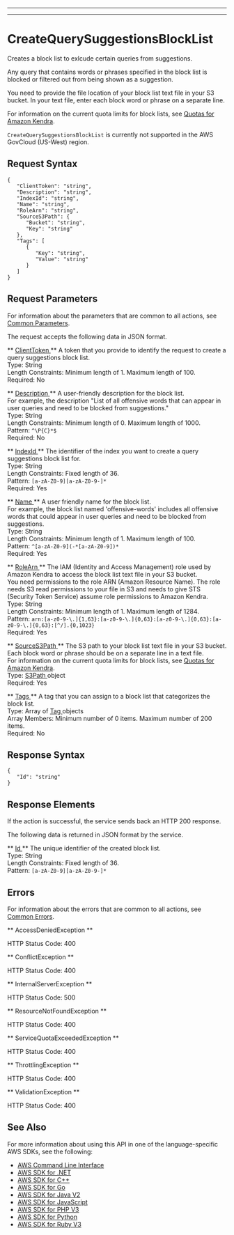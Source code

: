 --------

--------

# CreateQuerySuggestionsBlockList<a name="API_CreateQuerySuggestionsBlockList"></a>

Creates a block list to exlcude certain queries from suggestions\.

Any query that contains words or phrases specified in the block list is blocked or filtered out from being shown as a suggestion\.

You need to provide the file location of your block list text file in your S3 bucket\. In your text file, enter each block word or phrase on a separate line\.

For information on the current quota limits for block lists, see [Quotas for Amazon Kendra](https://docs.aws.amazon.com/kendra/latest/dg/quotas.html)\.

 `CreateQuerySuggestionsBlockList` is currently not supported in the AWS GovCloud \(US\-West\) region\.

## Request Syntax<a name="API_CreateQuerySuggestionsBlockList_RequestSyntax"></a>

```
{
   "ClientToken": "string",
   "Description": "string",
   "IndexId": "string",
   "Name": "string",
   "RoleArn": "string",
   "SourceS3Path": { 
      "Bucket": "string",
      "Key": "string"
   },
   "Tags": [ 
      { 
         "Key": "string",
         "Value": "string"
      }
   ]
}
```

## Request Parameters<a name="API_CreateQuerySuggestionsBlockList_RequestParameters"></a>

For information about the parameters that are common to all actions, see [Common Parameters](CommonParameters.md)\.

The request accepts the following data in JSON format\.

 ** [ ClientToken ](#API_CreateQuerySuggestionsBlockList_RequestSyntax) **   <a name="Kendra-CreateQuerySuggestionsBlockList-request-ClientToken"></a>
A token that you provide to identify the request to create a query suggestions block list\.  
Type: String  
Length Constraints: Minimum length of 1\. Maximum length of 100\.  
Required: No

 ** [ Description ](#API_CreateQuerySuggestionsBlockList_RequestSyntax) **   <a name="Kendra-CreateQuerySuggestionsBlockList-request-Description"></a>
A user\-friendly description for the block list\.  
For example, the description "List of all offensive words that can appear in user queries and need to be blocked from suggestions\."  
Type: String  
Length Constraints: Minimum length of 0\. Maximum length of 1000\.  
Pattern: `^\P{C}*$`   
Required: No

 ** [ IndexId ](#API_CreateQuerySuggestionsBlockList_RequestSyntax) **   <a name="Kendra-CreateQuerySuggestionsBlockList-request-IndexId"></a>
The identifier of the index you want to create a query suggestions block list for\.  
Type: String  
Length Constraints: Fixed length of 36\.  
Pattern: `[a-zA-Z0-9][a-zA-Z0-9-]*`   
Required: Yes

 ** [ Name ](#API_CreateQuerySuggestionsBlockList_RequestSyntax) **   <a name="Kendra-CreateQuerySuggestionsBlockList-request-Name"></a>
A user friendly name for the block list\.  
For example, the block list named 'offensive\-words' includes all offensive words that could appear in user queries and need to be blocked from suggestions\.  
Type: String  
Length Constraints: Minimum length of 1\. Maximum length of 100\.  
Pattern: `^[a-zA-Z0-9](-*[a-zA-Z0-9])*`   
Required: Yes

 ** [ RoleArn ](#API_CreateQuerySuggestionsBlockList_RequestSyntax) **   <a name="Kendra-CreateQuerySuggestionsBlockList-request-RoleArn"></a>
The IAM \(Identity and Access Management\) role used by Amazon Kendra to access the block list text file in your S3 bucket\.  
You need permissions to the role ARN \(Amazon Resource Name\)\. The role needs S3 read permissions to your file in S3 and needs to give STS \(Security Token Service\) assume role permissions to Amazon Kendra\.  
Type: String  
Length Constraints: Minimum length of 1\. Maximum length of 1284\.  
Pattern: `arn:[a-z0-9-\.]{1,63}:[a-z0-9-\.]{0,63}:[a-z0-9-\.]{0,63}:[a-z0-9-\.]{0,63}:[^/].{0,1023}`   
Required: Yes

 ** [ SourceS3Path ](#API_CreateQuerySuggestionsBlockList_RequestSyntax) **   <a name="Kendra-CreateQuerySuggestionsBlockList-request-SourceS3Path"></a>
The S3 path to your block list text file in your S3 bucket\.  
Each block word or phrase should be on a separate line in a text file\.  
For information on the current quota limits for block lists, see [Quotas for Amazon Kendra](https://docs.aws.amazon.com/kendra/latest/dg/quotas.html)\.  
Type: [ S3Path ](API_S3Path.md) object  
Required: Yes

 ** [ Tags ](#API_CreateQuerySuggestionsBlockList_RequestSyntax) **   <a name="Kendra-CreateQuerySuggestionsBlockList-request-Tags"></a>
A tag that you can assign to a block list that categorizes the block list\.  
Type: Array of [ Tag ](API_Tag.md) objects  
Array Members: Minimum number of 0 items\. Maximum number of 200 items\.  
Required: No

## Response Syntax<a name="API_CreateQuerySuggestionsBlockList_ResponseSyntax"></a>

```
{
   "Id": "string"
}
```

## Response Elements<a name="API_CreateQuerySuggestionsBlockList_ResponseElements"></a>

If the action is successful, the service sends back an HTTP 200 response\.

The following data is returned in JSON format by the service\.

 ** [ Id ](#API_CreateQuerySuggestionsBlockList_ResponseSyntax) **   <a name="Kendra-CreateQuerySuggestionsBlockList-response-Id"></a>
The unique identifier of the created block list\.  
Type: String  
Length Constraints: Fixed length of 36\.  
Pattern: `[a-zA-Z0-9][a-zA-Z0-9-]*` 

## Errors<a name="API_CreateQuerySuggestionsBlockList_Errors"></a>

For information about the errors that are common to all actions, see [Common Errors](CommonErrors.md)\.

 ** AccessDeniedException **   
  
HTTP Status Code: 400

 ** ConflictException **   
  
HTTP Status Code: 400

 ** InternalServerException **   
  
HTTP Status Code: 500

 ** ResourceNotFoundException **   
  
HTTP Status Code: 400

 ** ServiceQuotaExceededException **   
  
HTTP Status Code: 400

 ** ThrottlingException **   
  
HTTP Status Code: 400

 ** ValidationException **   
  
HTTP Status Code: 400

## See Also<a name="API_CreateQuerySuggestionsBlockList_SeeAlso"></a>

For more information about using this API in one of the language\-specific AWS SDKs, see the following:
+  [ AWS Command Line Interface](https://docs.aws.amazon.com/goto/aws-cli/kendra-2019-02-03/CreateQuerySuggestionsBlockList) 
+  [ AWS SDK for \.NET](https://docs.aws.amazon.com/goto/DotNetSDKV3/kendra-2019-02-03/CreateQuerySuggestionsBlockList) 
+  [ AWS SDK for C\+\+](https://docs.aws.amazon.com/goto/SdkForCpp/kendra-2019-02-03/CreateQuerySuggestionsBlockList) 
+  [ AWS SDK for Go](https://docs.aws.amazon.com/goto/SdkForGoV1/kendra-2019-02-03/CreateQuerySuggestionsBlockList) 
+  [ AWS SDK for Java V2](https://docs.aws.amazon.com/goto/SdkForJavaV2/kendra-2019-02-03/CreateQuerySuggestionsBlockList) 
+  [ AWS SDK for JavaScript](https://docs.aws.amazon.com/goto/AWSJavaScriptSDK/kendra-2019-02-03/CreateQuerySuggestionsBlockList) 
+  [ AWS SDK for PHP V3](https://docs.aws.amazon.com/goto/SdkForPHPV3/kendra-2019-02-03/CreateQuerySuggestionsBlockList) 
+  [ AWS SDK for Python](https://docs.aws.amazon.com/goto/boto3/kendra-2019-02-03/CreateQuerySuggestionsBlockList) 
+  [ AWS SDK for Ruby V3](https://docs.aws.amazon.com/goto/SdkForRubyV3/kendra-2019-02-03/CreateQuerySuggestionsBlockList) 